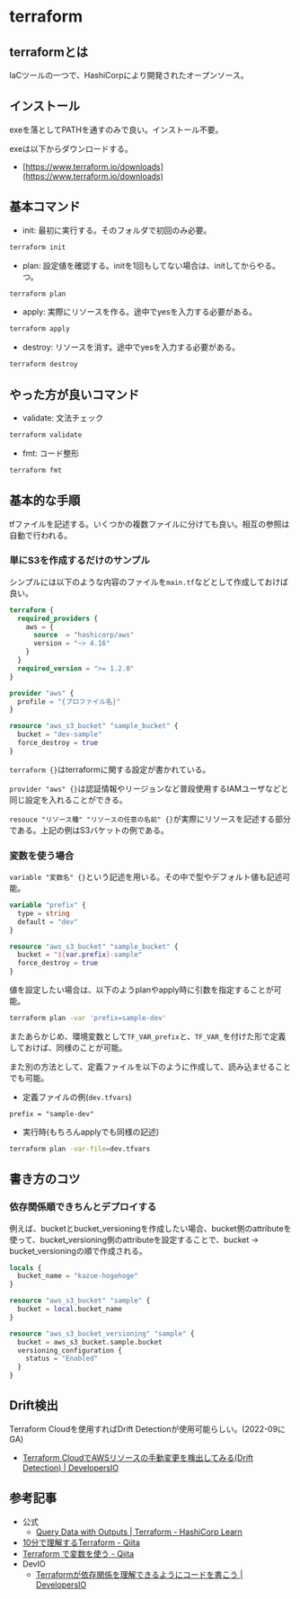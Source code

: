 # terraform

## terraformとは

IaCツールの一つで、HashiCorpにより開発されたオープンソース。

## インストール

exeを落としてPATHを通すのみで良い。インストール不要。

exeは以下からダウンロードする。

- [https://www.terraform.io/downloads](https://www.terraform.io/downloads)

## 基本コマンド

- init: 最初に実行する。そのフォルダで初回のみ必要。


```sh
terraform init
```

- plan: 設定値を確認する。initを1回もしてない場合は、initしてからやる。つ。


```sh
terraform plan
```


- apply: 実際にリソースを作る。途中でyesを入力する必要がある。


```sh
terraform apply
```


- destroy: リソースを消す。途中でyesを入力する必要がある。


```sh
terraform destroy
```

## やった方が良いコマンド

- validate: 文法チェック

```sh
terraform validate
```

- fmt: コード整形

```sh
terraform fmt
```


## 基本的な手順

tfファイルを記述する。いくつかの複数ファイルに分けても良い。相互の参照は自動で行われる。

### 単にS3を作成するだけのサンプル

シンプルには以下のような内容のファイルを`main.tf`などとして作成しておけば良い。


```tf
terraform {
  required_providers {
    aws = {
      source  = "hashicorp/aws"
      version = "~> 4.16"
    }
  }
  required_version = ">= 1.2.0"
}

provider "aws" {
  profile = "{プロファイル名}"
}

resource "aws_s3_bucket" "sample_bucket" {
  bucket = "dev-sample"
  force_destroy = true
}
```


`terraform {}`はterraformに関する設定が書かれている。

`provider "aws" {}`は認証情報やリージョンなど普段使用するIAMユーザなどと同じ設定を入れることができる。

`resouce "リソース種" "リソースの任意の名前" {}`が実際にリソースを記述する部分である。上記の例はS3バケットの例である。

### 変数を使う場合

`variable "変数名" {}`という記述を用いる。その中で型やデフォルト値も記述可能。


```tf
variable "prefix" {
  type = string
  default = "dev"
}

resource "aws_s3_bucket" "sample_bucket" {
  bucket = "${var.prefix}-sample"
  force_destroy = true
}
```


値を設定したい場合は、以下のようplanやapply時に引数を指定することが可能。


```sh
terraform plan -var 'prefix=sample-dev'
```


またあらかじめ、環境変数として`TF_VAR_prefix`と、`TF_VAR_`を付けた形で定義しておけば、同様のことが可能。


また別の方法として、定義ファイルを以下のように作成して、読み込ませることでも可能。

- 定義ファイルの例(`dev.tfvars`)

```
prefix = "sample-dev"
```

- 実行時(もちろんapplyでも同様の記述)

```sh
terraform plan -var-file=dev.tfvars
```

## 書き方のコツ

### 依存関係順できちんとデプロイする

例えば、bucketとbucket_versioningを作成したい場合、bucket側のattributeを使って、bucket_versioning側のattributeを設定することで、bucket -> bucket_versioningの順で作成される。

```tf
locals {
  bucket_name = "kazue-hogehoge"
}

resource "aws_s3_bucket" "sample" {
  bucket = local.bucket_name
}

resource "aws_s3_bucket_versioning" "sample" {
  bucket = aws_s3_bucket.sample.bucket
  versioning_configuration {
    status = "Enabled"
  }
}
```

## Drift検出

Terraform Cloudを使用すればDrift Detectionが使用可能らしい。(2022-09にGA)

- [Terraform CloudでAWSリソースの手動変更を検出してみる(Drift Detection) | DevelopersIO](https://dev.classmethod.jp/articles/terraform-cloud-drift-detection/)

## 参考記事

- 公式
  - [Query Data with Outputs | Terraform - HashiCorp Learn](https://learn.hashicorp.com/tutorials/terraform/aws-outputs?in=terraform/aws-get-started)
- [10分で理解するTerraform - Qiita](https://qiita.com/Chanmoro/items/55bf0da3aaf37dc26f73)
- [Terraform で変数を使う - Qiita](https://qiita.com/ringo/items/3af1735cd833fb80da75)
- DevIO
  - [Terraformが依存関係を理解できるようにコードを書こう | DevelopersIO](https://dev.classmethod.jp/articles/dependency-in-terraform/)

